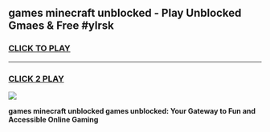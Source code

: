 
## games minecraft unblocked - Play Unblocked Gmaes & Free #ylrsk
<h3>
<a href="https://news.freeplayer.one?title=games_minecraft_unblocked&ref=24F">CLICK TO PLAY</a></h3>
<hr>

<h3>
<a href="https://news.freeplayer.one?title=games_minecraft_unblocked&ref=24F">CLICK 2 PLAY</a>
  
</h3>

<a href="https://news.freeplayer.one?title=games_minecraft_unblocked&ref=24F/"><img src="https://clearcache.store/games.png"></a>


**games minecraft unblocked games unblocked: Your Gateway to Fun and Accessible Online Gaming**
